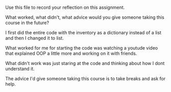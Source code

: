 Use this file to record your reflection on this assignment. 

What worked, what didn't, what advice would you give someone taking this course in the future?

I first did the entire code with the inventory as a dictionary instead of a list and then I changed it to list. 

What worked for me for starting the code was watching a youtude video that explained OOP a little more and working on it with friends. 

What didn't work was just staring at the code and thinking about how I dont understand it. 

The advice I'd give someone taking this course is to take breaks and ask for help. 